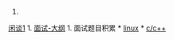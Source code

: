 1. 
[闲谈1](tattle_1.md)
1. 
[面试-大纲](interview.md)
1. 
面试题目积累
    * 
[linux](linux.md)
    * 
[c/c++](c++.md)